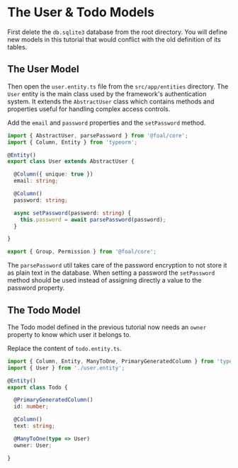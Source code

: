 # The User & Todo Models

First delete the `db.sqlite3` database from the root directory. You will define new models in this tutorial that would conflict with the old definition of its tables.

## The User Model

Then open the `user.entity.ts` file from the `src/app/entities` directory. The `User` entity is the main class used by the framework's authentication system. It extends the `AbstractUser` class which contains methods and properties useful for handling complex access controls.

Add the `email` and `password` properties and the `setPassword` method.

```typescript
import { AbstractUser, parsePassword } from '@foal/core';
import { Column, Entity } from 'typeorm';

@Entity()
export class User extends AbstractUser {

  @Column({ unique: true })
  email: string;

  @Column()
  password: string;

  async setPassword(password: string) {
    this.password = await parsePassword(password);
  }

}

export { Group, Permission } from '@foal/core';
```

The `parsePassword` util takes care of the password encryption to not store it as plain text in the database. When setting a password the `setPassword` method should be used instead of assigning directly a value to the password property.

## The Todo Model

The Todo model defined in the previous tutorial now needs an `owner` property to know which user it belongs to.

Replace the content of `todo.entity.ts`.

```typescript
import { Column, Entity, ManyToOne, PrimaryGeneratedColumn } from 'typeorm';
import { User } from './user.entity';

@Entity()
export class Todo {

  @PrimaryGeneratedColumn()
  id: number;

  @Column()
  text: string;

  @ManyToOne(type => User)
  owner: User;

}

```